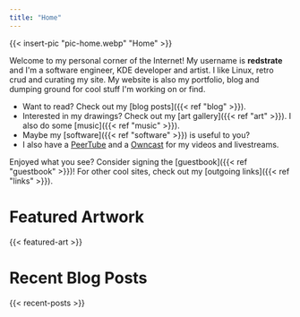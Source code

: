 ```yaml
---
title: "Home"
---
```


{{< insert-pic "pic-home.webp" "Home" >}}

Welcome to my personal corner of the Internet! My username is **redstrate** and I'm a software engineer, KDE developer and artist. I like Linux, retro crud and curating my site. My website is also my portfolio, blog and dumping ground for cool stuff I'm working on or find.

* Want to read? Check out my [blog posts]({{< ref "blog" >}}).
* Interested in my drawings? Check out my [art gallery]({{< ref "art" >}}). I also do some [music]({{< ref "music" >}}).
* Maybe my [software]({{< ref "software" >}}) is useful to you?
* I also have a [PeerTube](https://tube.ryne.moe/@redchannel) and a [Owncast](https://owncast.online/) for my videos and livestreams.

Enjoyed what you see? Consider signing the [guestbook]({{< ref "guestbook" >}})! For other cool sites, check out my [outgoing links]({{< ref "links" >}}).

# Featured Artwork
{{< featured-art >}}

# Recent Blog Posts
{{< recent-posts >}}
